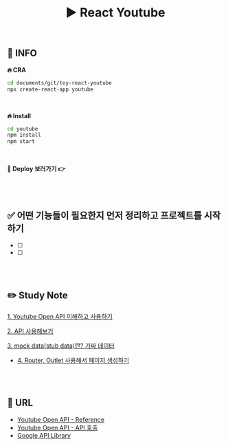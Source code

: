 # <div align="center">▶️ React Youtube</div>

<br>

## 📌 INFO

**🔥 CRA**

```bash
cd documents/git/toy-react-youtube
npx create-react-app youtube
```

<br>

**🔥 Install**

```bash
cd youtube
npm install
npm start
```

<br>

**🔗 Deploy 보러가기 👉**

<br>
<br>

## ✅ 어떤 기능들이 필요한지 먼저 정리하고 프로젝트를 시작하기

- [ ]
- [ ]

<br>
<br>

## ✏️ Study Note

[1. Youtube Open API 이해하고 사용하기](https://github.com/mireyhgnay/toy-react-youtube/blob/main/study-note/Youtube%20Open%20API%20%EC%9D%B4%ED%95%B4%ED%95%98%EA%B3%A0%20%EC%82%AC%EC%9A%A9%ED%95%98%EA%B8%B0.md)

[2. API 사용해보기](https://github.com/mireyhgnay/toy-react-youtube/blob/main/study-note/API%20%EC%82%AC%EC%9A%A9%ED%95%B4%EB%B3%B4%EA%B8%B0.md)

[3. mock data(stub data)란? 가짜 데이터](<https://github.com/mireyhgnay/toy-react-youtube/blob/main/study-note/mock%20data(stub%20data).md>)

- [4. Router, Outlet 사용해서 페이지 생성하기](https://github.com/mireyhgnay/toy-react-youtube/blob/main/study-note/Router%2C%20Outlet%20%EC%82%AC%EC%9A%A9%ED%95%B4%EC%84%9C%20%ED%8E%98%EC%9D%B4%EC%A7%80%20%EC%83%9D%EC%84%B1%ED%95%98%EA%B8%B0.md)

<br>
<br>

## 🔗 URL

- [Youtube Open API - Reference](https://developers.google.com/youtube/v3/docs?hl=ko)
- [Youtube Open API - API 호출](https://developers.google.com/youtube/v3/docs?hl=ko#calling-the-api)
- [Google API Library](https://console.cloud.google.com/apis/library?project=youtube-project-393007)
